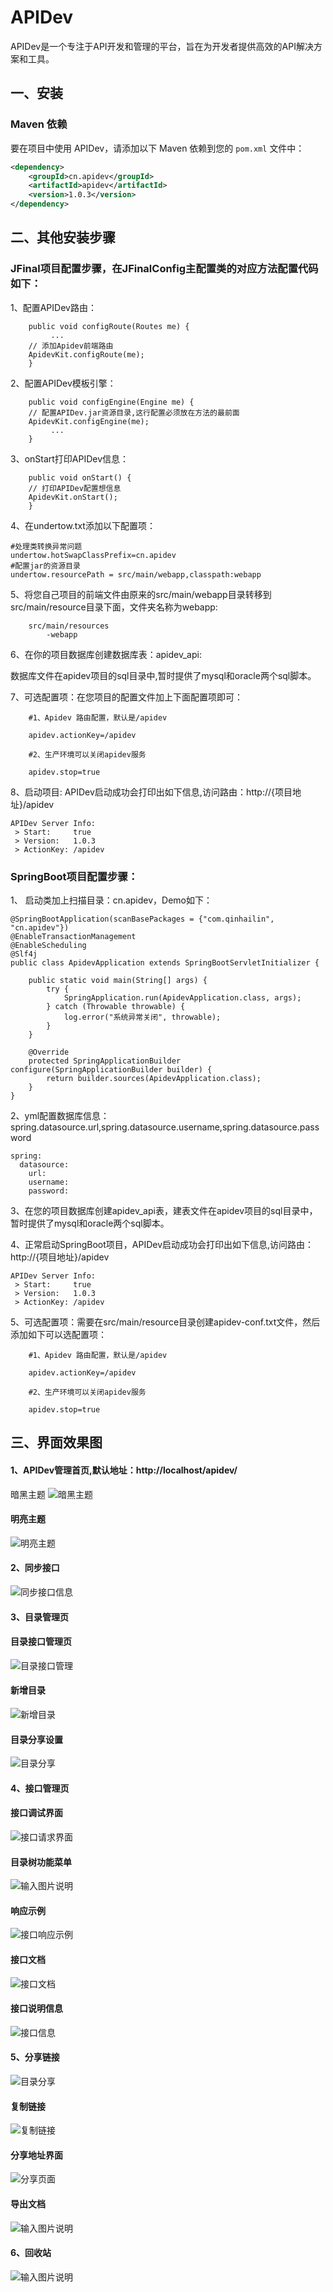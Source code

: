 # APIDev  

APIDev是一个专注于API开发和管理的平台，旨在为开发者提供高效的API解决方案和工具。  

## 一、安装  

### Maven 依赖  

要在项目中使用 APIDev，请添加以下 Maven 依赖到您的 `pom.xml` 文件中：  

```xml  
<dependency>  
    <groupId>cn.apidev</groupId>  
    <artifactId>apidev</artifactId>  
    <version>1.0.3</version>  
</dependency>
```
## 二、其他安装步骤
### JFinal项目配置步骤，在JFinalConfig主配置类的对应方法配置代码如下：
1、配置APIDev路由：
```
    public void configRoute(Routes me) {
         ...
	// 添加Apidev前端路由
	ApidevKit.configRoute(me);
    }
```
2、配置APIDev模板引擎：
```
    public void configEngine(Engine me) {
	// 配置APIDev.jar资源目录,这行配置必须放在方法的最前面
	ApidevKit.configEngine(me);
         ...
    }
```
3、onStart打印APIDev信息：
```
    public void onStart() {
	// 打印APIDev配置想信息
	ApidevKit.onStart();
    }
```
4、在undertow.txt添加以下配置项：
```
#处理类转换异常问题
undertow.hotSwapClassPrefix=cn.apidev
#配置jar的资源目录
undertow.resourcePath = src/main/webapp,classpath:webapp
```
5、将您自己项目的前端文件由原来的src/main/webapp目录转移到src/main/resource目录下面，文件夹名称为webapp:
```
    src/main/resources
	    -webapp
```
6、在你的项目数据库创建数据库表：apidev_api:

数据库文件在apidev项目的sql目录中,暂时提供了mysql和oracle两个sql脚本。

7、可选配置项：在您项目的配置文件加上下面配置项即可：
```
    #1、Apidev 路由配置，默认是/apidev
     
    apidev.actionKey=/apidev
     
    #2、生产环境可以关闭apidev服务
    
    apidev.stop=true
```
8、启动项目:
APIDev启动成功会打印出如下信息,访问路由：http://{项目地址}/apidev
```
APIDev Server Info:
 > Start:     true
 > Version:   1.0.3
 > ActionKey: /apidev
```
### SpringBoot项目配置步骤：
1、 启动类加上扫描目录：cn.apidev，Demo如下：
```
@SpringBootApplication(scanBasePackages = {"com.qinhailin", "cn.apidev"})
@EnableTransactionManagement
@EnableScheduling
@Slf4j
public class ApidevApplication extends SpringBootServletInitializer {

    public static void main(String[] args) {
        try {
            SpringApplication.run(ApidevApplication.class, args);
        } catch (Throwable throwable) {
            log.error("系统异常关闭", throwable);
        }
    }

    @Override
    protected SpringApplicationBuilder configure(SpringApplicationBuilder builder) {
        return builder.sources(ApidevApplication.class);
    }
}
```
2、yml配置数据库信息：spring.datasource.url,spring.datasource.username,spring.datasource.password
```
spring:
  datasource:
    url: 
    username: 
    password: 
```
3、在您的项目数据库创建apidev_api表，建表文件在apidev项目的sql目录中，暂时提供了mysql和oracle两个sql脚本。

4、正常启动SpringBoot项目，APIDev启动成功会打印出如下信息,访问路由：http://{项目地址}/apidev
```
APIDev Server Info:
 > Start:     true
 > Version:   1.0.3
 > ActionKey: /apidev
```
5、可选配置项：需要在src/main/resource目录创建apidev-conf.txt文件，然后添加如下可以选配置项：
```
    #1、Apidev 路由配置，默认是/apidev
     
    apidev.actionKey=/apidev
     
    #2、生产环境可以关闭apidev服务
    
    apidev.stop=true
```



## 三、界面效果图
#### 1、APIDev管理首页,默认地址：http://localhost/apidev/
暗黑主题
![暗黑主题](apidev_black.png)

#### 明亮主题
![明亮主题](apidev_index.png)

#### 2、同步接口
![同步接口信息](apidev_sync.png)

#### 3、目录管理页
#### 目录接口管理页
![目录接口管理](apidev_menu.png)

#### 新增目录
![新增目录](apidev_menu_add.png)

#### 目录分享设置
![目录分享](apidev_share_set.png)

#### 4、接口管理页
#### 接口调试界面
![接口请求界面](apidev_api.png)

#### 目录树功能菜单
![输入图片说明](apidev_tree.png)

#### 响应示例
![接口响应示例](apidev_api_demo.png)

#### 接口文档
![接口文档](apidev_api_doc.png)

#### 接口说明信息
![接口信息](apidev_api_info.png)

#### 5、分享链接
![目录分享](apidev_share_set.png)

#### 复制链接
![复制链接](apidev_share_link_copy.png)

#### 分享地址界面
![分享页面](apidev_share.png)

#### 导出文档
![输入图片说明](imgapidev_download.png)

#### 6、回收站
![输入图片说明](apidev_delete.png)
